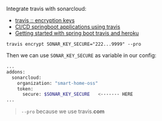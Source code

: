 Integrate travis with sonarcloud:
- [travis :: encryption keys](https://docs.travis-ci.com/user/encryption-keys/)
- [CI/CD springboot applications using travis](https://sivalabs.in/2018/01/ci-cd-springboot-applications-using-travis-ci/)
- [Getting started with spring boot travis and heroku](https://medium.com/@felippepuhle/getting-started-with-spring-boot-travis-and-heroku-4562a723fd0e)

`travis encrypt SONAR_KEY_SECURE="222...9999" --pro`

Then we can use `SONAR_KEY_SECURE` as variable in our config:
```bash
...
addons:
  sonarcloud:
    organization: "smart-home-oss"
    token:
      secure: $SONAR_KEY_SECURE   <------- HERE
...
```

> `--pro` because we use travis.__com__ 